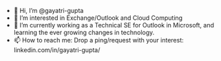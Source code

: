 - 👋 Hi, I’m @gayatri-gupta
- 👀 I’m interested in Exchange/Outlook and Cloud Computing
- 🌱 I’m currently working as a Technical SE for Outlook in Microsoft, and learning the ever growing changes in technology.
- 📫 How to reach me: Drop a ping/request with your interest: linkedin.com/in/gayatri-gupta/

<!---
gayatri-gupta/gayatri-gupta is a ✨ special ✨ repository because its `README.md` (this file) appears on your GitHub profile.
You can click the Preview link to take a look at your changes.
--->
